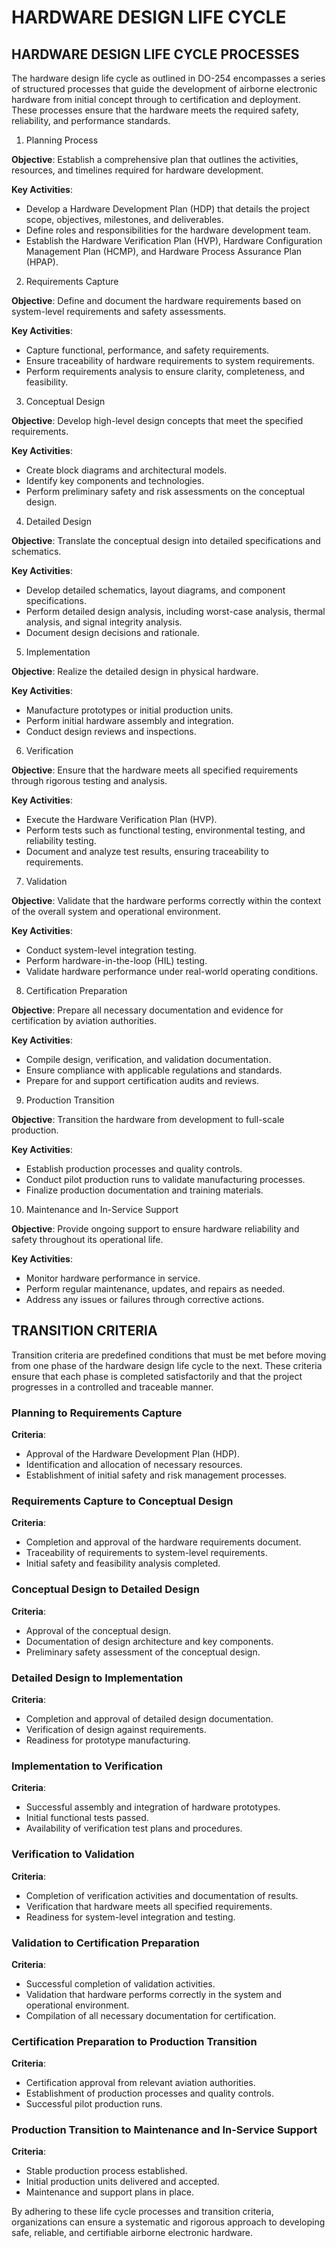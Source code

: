 # HARDWARE DESIGN LIFE CYCLE

## HARDWARE DESIGN LIFE CYCLE PROCESSES

The hardware design life cycle as outlined in DO-254 encompasses a series of structured processes that guide the development of airborne electronic hardware from initial concept through to certification and deployment. These processes ensure that the hardware meets the required safety, reliability, and performance standards.

1. Planning Process

**Objective**: Establish a comprehensive plan that outlines the activities, resources, and timelines required for hardware development.

**Key Activities**:

   - Develop a Hardware Development Plan (HDP) that details the project scope, objectives, milestones, and deliverables.
   - Define roles and responsibilities for the hardware development team.
   - Establish the Hardware Verification Plan (HVP), Hardware Configuration Management Plan (HCMP), and Hardware Process Assurance Plan (HPAP).

2. Requirements Capture

**Objective**: Define and document the hardware requirements based on system-level requirements and safety assessments.

**Key Activities**:

   - Capture functional, performance, and safety requirements.
   - Ensure traceability of hardware requirements to system requirements.
   - Perform requirements analysis to ensure clarity, completeness, and feasibility.

3. Conceptual Design

**Objective**: Develop high-level design concepts that meet the specified requirements.

**Key Activities**:

   - Create block diagrams and architectural models.
   - Identify key components and technologies.
   - Perform preliminary safety and risk assessments on the conceptual design.

4. Detailed Design

**Objective**: Translate the conceptual design into detailed specifications and schematics.

**Key Activities**:

   - Develop detailed schematics, layout diagrams, and component specifications.
   - Perform detailed design analysis, including worst-case analysis, thermal analysis, and signal integrity analysis.
   - Document design decisions and rationale.

5. Implementation

**Objective**: Realize the detailed design in physical hardware.

**Key Activities**:

   - Manufacture prototypes or initial production units.
   - Perform initial hardware assembly and integration.
   - Conduct design reviews and inspections.

6. Verification

**Objective**: Ensure that the hardware meets all specified requirements through rigorous testing and analysis.

**Key Activities**:

   - Execute the Hardware Verification Plan (HVP).
   - Perform tests such as functional testing, environmental testing, and reliability testing.
   - Document and analyze test results, ensuring traceability to requirements.

7. Validation

**Objective**: Validate that the hardware performs correctly within the context of the overall system and operational environment.

**Key Activities**:

   - Conduct system-level integration testing.
   - Perform hardware-in-the-loop (HIL) testing.
   - Validate hardware performance under real-world operating conditions.

8. Certification Preparation

**Objective**: Prepare all necessary documentation and evidence for certification by aviation authorities.

**Key Activities**:

   - Compile design, verification, and validation documentation.
   - Ensure compliance with applicable regulations and standards.
   - Prepare for and support certification audits and reviews.

9. Production Transition

**Objective**: Transition the hardware from development to full-scale production.

**Key Activities**:

   - Establish production processes and quality controls.
   - Conduct pilot production runs to validate manufacturing processes.
   - Finalize production documentation and training materials.

10. Maintenance and In-Service Support

**Objective**: Provide ongoing support to ensure hardware reliability and safety throughout its operational life.

**Key Activities**:

   - Monitor hardware performance in service.
   - Perform regular maintenance, updates, and repairs as needed.
   - Address any issues or failures through corrective actions.

## TRANSITION CRITERIA

Transition criteria are predefined conditions that must be met before moving from one phase of the hardware design life cycle to the next. These criteria ensure that each phase is completed satisfactorily and that the project progresses in a controlled and traceable manner.

### Planning to Requirements Capture

**Criteria**:

   - Approval of the Hardware Development Plan (HDP).
   - Identification and allocation of necessary resources.
   - Establishment of initial safety and risk management processes.

### Requirements Capture to Conceptual Design

**Criteria**:

   - Completion and approval of the hardware requirements document.
   - Traceability of requirements to system-level requirements.
   - Initial safety and feasibility analysis completed.

### Conceptual Design to Detailed Design

**Criteria**:

   - Approval of the conceptual design.
   - Documentation of design architecture and key components.
   - Preliminary safety assessment of the conceptual design.

### Detailed Design to Implementation

**Criteria**:

   - Completion and approval of detailed design documentation.
   - Verification of design against requirements.
   - Readiness for prototype manufacturing.

### Implementation to Verification

**Criteria**:

   - Successful assembly and integration of hardware prototypes.
   - Initial functional tests passed.
   - Availability of verification test plans and procedures.

### Verification to Validation

**Criteria**:

   - Completion of verification activities and documentation of results.
   - Verification that hardware meets all specified requirements.
   - Readiness for system-level integration and testing.

### Validation to Certification Preparation

**Criteria**:

   - Successful completion of validation activities.
   - Validation that hardware performs correctly in the system and operational environment.
   - Compilation of all necessary documentation for certification.

### Certification Preparation to Production Transition

**Criteria**:

   - Certification approval from relevant aviation authorities.
   - Establishment of production processes and quality controls.
   - Successful pilot production runs.

### Production Transition to Maintenance and In-Service Support

**Criteria**:

   - Stable production process established.
   - Initial production units delivered and accepted.
   - Maintenance and support plans in place.

By adhering to these life cycle processes and transition criteria, organizations can ensure a systematic and rigorous approach to developing safe, reliable, and certifiable airborne electronic hardware.
